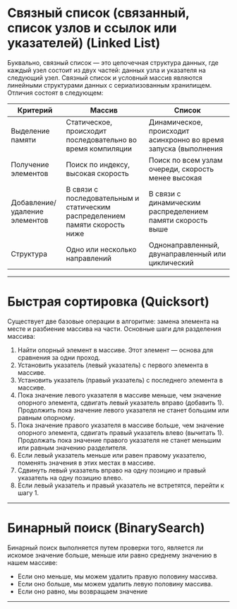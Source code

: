 # Связный список (связанный, список узлов и ссылок или указателей) (Linked List)

Буквально, связный список — это цепочечная структура данных, где каждый узел состоит из двух частей: данных узла и указателя на следующий узел. Связный список и условный массив являются линейными структурами данных с сериализованным хранилищем. Отличия состоят в следующем:

|Критерий   | Массив  | Список  |
| ------------ | ------------ | ------------ |
| Выделение памяти | Статическое, происходит последовательно во время компиляции  |  Динамическое, происходит асинхронно во время запуска (выполнения |
| Получение элементов  | Поиск по индексу, высокая скорость  | Поиск по всем узлам очереди, скорость менее высокая  |
| Добавление/удаление элементов  | В связи с последовательным и статическим распределением памяти скорость ниже  | В связи с динамическим распределением памяти скорость выше  |
|  Структура | Одно или несколько направлений  | Однонаправленный, двунаправленный или циклический  |

------------

# Быстрая сортировка (Quicksort)
Существует две базовые операции в алгоритме: замена элемента на месте и разбиение массива на части. Основные шаги для разделения массива:
1. Найти опорный элемент в массиве. Этот элемент — основа для сравнения за одни проход.
2. Установить указатель (левый указатель) с первого элемента в массиве.
3. Установить указатель (правый указатель) с последнего элемента в массиве.
4. Пока значение левого указателя в массиве меньше, чем значение опорного элемента, сдвигать левый указатель вправо (добавить 1). Продолжить пока значение левого указателя не станет большим или равным опорному.
5. Пока значение правого указателя в массиве больше, чем значение опорного элемента, сдвигать правый указатель влево (вычитать 1). Продолжать пока значение правого указателя не станет меньшим или равным значению разделителя.
6. Если левый указатель меньше или равен правому указателю, поменять значения в этих местах в массиве.
7. Сдвинуть левый указатель вправо на одну позицию и правый указатель на одну позицию влево.
8. Если левый указатель и правый указатель не встретятся, перейти к шагу 1.


------------
# Бинарный поиск (BinarySearch)
Бинарный поиск выполняется путем проверки того, является ли искомое значение больше, меньше или равно среднему значению в нашем массиве:

- Если оно меньше, мы можем удалить правую половину массива.
- Если оно больше, мы можем удалить левую половину массива.
- Если оно равно, мы возвращаем значение

------------
